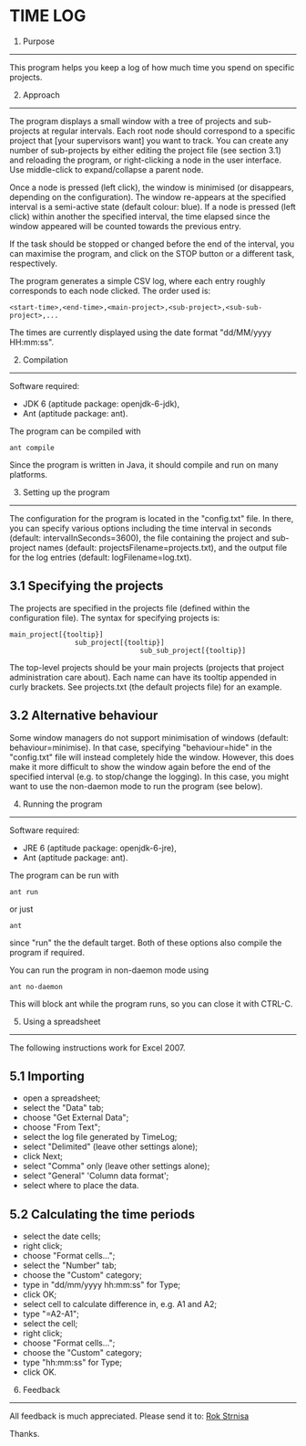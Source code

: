 TIME LOG
========

1. Purpose
----------
This program helps you keep a log of how much time you spend on specific
projects.

2. Approach
-----------

The program displays a small window with a tree of projects and sub-projects at
regular intervals. Each root node should correspond to a specific project that
[your supervisors want] you want to track. You can create any number of
sub-projects by either editing the project file (see section 3.1) and reloading
the program, or right-clicking a node in the user interface. Use middle-click to
expand/collapse a parent node.

Once a node is pressed (left click), the window is minimised (or disappears,
depending on the configuration). The window re-appears at the specified interval
is a semi-active state (default colour: blue). If a node is pressed (left click)
within another the specified interval, the time elapsed since the window
appeared will be counted towards the previous entry.

If the task should be stopped or changed before the end of the interval, you can
maximise the program, and click on the STOP button or a different task,
respectively.

The program generates a simple CSV log, where each entry roughly corresponds to
each node clicked. The order used is:

    <start-time>,<end-time>,<main-project>,<sub-project>,<sub-sub-project>,...

The times are currently displayed using the date format "dd/MM/yyyy HH:mm:ss".

2. Compilation
--------------
Software required:

- JDK 6 (aptitude package: openjdk-6-jdk),
- Ant (aptitude package: ant).

The program can be compiled with

    ant compile

Since the program is written in Java, it should compile and run on many
platforms.

3. Setting up the program
-------------------------
The configuration for the program is located in the "config.txt" file. In there,
you can specify various options including the time interval in seconds (default:
intervalInSeconds=3600), the file containing the project and sub-project names
(default: projectsFilename=projects.txt), and the output file for the log
entries (default: logFilename=log.txt).

3.1 Specifying the projects
---------------------------

The projects are specified in the projects file (defined within the
configuration file). The syntax for specifying projects is:

    main_project[{tooltip}]
    				sub_project[{tooltip}]
    								sub_sub_project[{tooltip}]

The top-level projects should be your main projects (projects that project
administration care about). Each name can have its tooltip appended in curly
brackets. See projects.txt (the default projects file) for an example.

3.2 Alternative behaviour
-------------------------
Some window managers do not support minimisation of windows (default:
behaviour=minimise). In that case, specifying "behaviour=hide" in the
"config.txt" file will instead completely hide the window. However, this does
make it more difficult to show the window again before the end of the specified
interval (e.g. to stop/change the logging). In this case, you might want to use
the non-daemon mode to run the program (see below).

4. Running the program
----------------------
Software required:

- JRE 6 (aptitude package: openjdk-6-jre),
- Ant (aptitude package: ant).

The program can be run with

    ant run

or just

    ant

since "run" the the default target. Both of these options also compile the
program if required.

You can run the program in non-daemon mode using

    ant no-daemon

This will block ant while the program runs, so you can close it with CTRL-C.

5. Using a spreadsheet
----------------------
The following instructions work for Excel 2007.

5.1 Importing
-------------
- open a spreadsheet;
- select the "Data" tab;
- choose "Get External Data";
- choose "From Text";
- select the log file generated by TimeLog;
- select "Delimited" (leave other settings alone);
- click Next;
- select "Comma" only (leave other settings alone);
- select "General" 'Column data format';
- select where to place the data.

5.2 Calculating the time periods
--------------------------------
- select the date cells;
- right click;
- choose "Format cells...";
- select the "Number" tab;
- choose the "Custom" category;
- type in "dd/mm/yyyy hh:mm:ss" for Type;
- click OK;
- select cell to calculate difference in, e.g. A1 and A2;
- type "=A2-A1";
- select the cell;
- right click;
- choose "Format cells...";
- choose the "Custom" category;
- type "hh:mm:ss" for Type;
- click OK.

6. Feedback
-----------
All feedback is much appreciated. Please send it to:
[Rok Strnisa](mailto:rok.strnisa@citrix.com "rok.strnisa@citrix.com")

Thanks.
